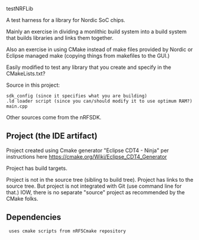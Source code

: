 
testNRFLib

A test harness for a library for Nordic SoC chips.

Mainly an exercise in dividing a monlithic build system 
into a build system that builds libraries and links them together.

Also an exercise in using CMake
instead of make files provided by Nordic
or Eclipse managed make (copying things from makefiles to the GUI.)

Easily modified to test any library that you create and specify in the CMakeLists.txt?

Source in this project:

    sdk_config (since it specifies what you are building)
    .ld loader script (since you can/should modify it to use optimum RAM?)
    main.cpp
    
Other sources come from the nRFSDK.

Project (the IDE artifact)
-

Project created using Cmake generator "Eclipse CDT4 - Ninja"
per instructions here https://cmake.org/Wiki/Eclipse_CDT4_Generator

Project has build targets.

Project is not in the source tree (sibling to build tree).
Project has links to the source tree.
But project is not integrated with Git (use command line for that.)
IOW, there is no separate "source" project as recommended by the CMake folks.

Dependencies
-
    
     uses cmake scripts from nRF5Cmake repository
    